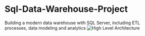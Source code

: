 # Sql-Data-Warehouse-Project
Building a modern data warehouse with SQL Server, including ETL processes, data modeling and analytics
![High Level Architecture](https://github.com/user-attachments/assets/700f703d-f850-4652-9d57-61a0ec69b81f)
